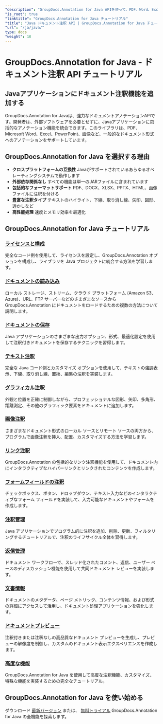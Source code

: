 ```yaml
---
"description": "GroupDocs.Annotation for Java APIを使って、PDF、Word、Excel、PowerPointドキュメントに注釈を追加する方法を学びましょう。ステップバイステップの統合チュートリアルとコード例をご覧ください。"
"is_root": true
"linktitle": "GroupDocs.Annotation for Java チュートリアル"
"title": "Java ドキュメント注釈 API | GroupDocs.Annotation for Java チュートリアルと例"
"url": "/ja/java/"
type: docs
"weight": 10
---
```


# GroupDocs.Annotation for Java - ドキュメント注釈 API チュートリアル

## Javaアプリケーションにドキュメント注釈機能を追加する

GroupDocs.Annotation for Javaは、強力なドキュメントアノテーションAPIです。開発者は、外部ソフトウェアを必要とせずに、Javaアプリケーションに包括的なアノテーション機能を統合できます。このライブラリは、PDF、Microsoft Word、Excel、PowerPoint、画像など、一般的なドキュメント形式へのアノテーションをサポートしています。

## GroupDocs.Annotation for Java を選択する理由

- **クロスプラットフォームの互換性** Javaがサポートされているあらゆるオペレーティングシステムで動作します
- **外部依存関係なし** すべての機能は単一のJARファイルに含まれています
- **包括的なフォーマットサポート** PDF、DOCX、XLSX、PPTX、HTML、画像ファイルに注釈を付ける
- **豊富な注釈タイプ** テキストのハイライト、下線、取り消し線、矢印、図形、透かしなど
- **高性能処理** 速度とメモリ効率を最適化

## GroupDocs.Annotation for Java チュートリアル

### [ライセンスと構成](./licensing-and-configuration)
完全なコード例を使用して、ライセンスを設定し、GroupDocs.Annotation オプションを構成し、ライブラリを Java プロジェクトに統合する方法を学習します。

### [ドキュメントの読み込み](./document-loading)
ローカル ストレージ、ストリーム、クラウド プラットフォーム (Amazon S3、Azure)、URL、FTP サーバーなどのさまざまなソースから GroupDocs.Annotation にドキュメントをロードするための複数の方法について説明します。

### [ドキュメントの保存](./document-saving)
Java アプリケーションのさまざまな出力オプション、形式、最適化設定を使用して注釈付きドキュメントを保存するテクニックを習得します。

### [テキスト注釈](./text-annotations)
完全な Java コード例とカスタマイズ オプションを使用して、テキストの強調表示、下線、取り消し線、置換、編集の注釈を実装します。

### [グラフィカル注釈](./graphical-annotations)
外観と位置を正確に制御しながら、プロフェッショナルな図形、矢印、多角形、距離測定、その他のグラフィック要素をドキュメントに追加します。

### [画像注釈](./image-annotations)
さまざまなドキュメント形式のローカル ソースとリモート ソースの両方から、プログラムで画像注釈を挿入、配置、カスタマイズする方法を学習します。

### [リンク注釈](./link-annotations)
GroupDocs.Annotation の包括的なリンク注釈機能を使用して、ドキュメント内にインタラクティブなハイパーリンクとリンクされたコンテンツを作成します。

### [フォームフィールドの注釈](./form-field-annotations)
チェックボックス、ボタン、ドロップダウン、テキスト入力などのインタラクティブなフォーム フィールドを実装して、入力可能なドキュメントやフォームを作成します。

### [注釈管理](./annotation-management)
Java アプリケーションでプログラム的に注釈を追加、削除、更新、フィルタリングするチュートリアルで、注釈のライフサイクル全体を習得します。

### [返信管理](./reply-management)
ドキュメント ワークフローで、スレッド化されたコメント、返信、ユーザー ベースのディスカッション機能を使用して共同ドキュメント レビューを実装します。

### [文書情報](./document-information)
ドキュメントのメタデータ、ページ メトリック、コンテンツ情報、および形式の詳細にアクセスして活用し、ドキュメント処理アプリケーションを強化します。

### [ドキュメントプレビュー](./document-preview)
注釈付きまたは注釈なしの高品質なドキュメント プレビューを生成し、プレビューの解像度を制御し、カスタムのドキュメント表示エクスペリエンスを作成します。

### [高度な機能](./advanced-features)
GroupDocs.Annotation for Java を使用して高度な注釈機能、カスタマイズ、特殊な機能を実装するための完全なチュートリアル。

## GroupDocs.Annotation for Java を使い始める

ダウンロード [最新バージョン](https://releases.groupdocs.com/annotation/java/) または、 [無料トライアル](https://releases.groupdocs.com/annotation/java/) GroupDocs.Annotation for Java の全機能を探索します。